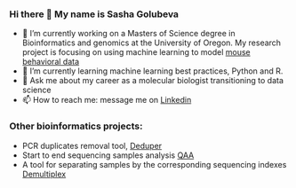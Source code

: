 ### Hi there 👋 My name is Sasha Golubeva

- 🔭 I’m currently working on a Masters of Science degree in Bioinformatics and genomics at the University of Oregon. My research project is focusing on using machine learning to model [mouse behavioral data](https://github.com/sgolubeva/ml_hmm_mice)
- 🌱 I’m currently learning machine learning best practices, Python and R.
- 💬 Ask me about my career as a molecular biologist transitioning to data science
- 📫 How to reach me: message me on [Linkedin](https://www.linkedin.com/in/sasha-golubeva-93b4b4106/)

### Other bioinformatics projects:

- PCR duplicates removal tool, [Deduper](https://github.com/sgolubeva/Deduper-sgolubeva)
- Start to end sequencing samples analysis [QAA](https://github.com/sgolubeva/QAA)
- A tool for separating samples by the corresponding sequencing indexes [Demultiplex](https://github.com/sgolubeva/Demultiplex)
